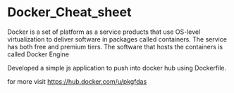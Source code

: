# Docker_Cheat_sheet
Docker is a set of platform as a service products that use OS-level virtualization to deliver software in packages called containers. The service has both free and premium tiers. The software that hosts the containers is called Docker Engine


Developed a simple js application to push into docker hub using Dockerfile.

for more visit
https://hub.docker.com/u/pkgfdas


